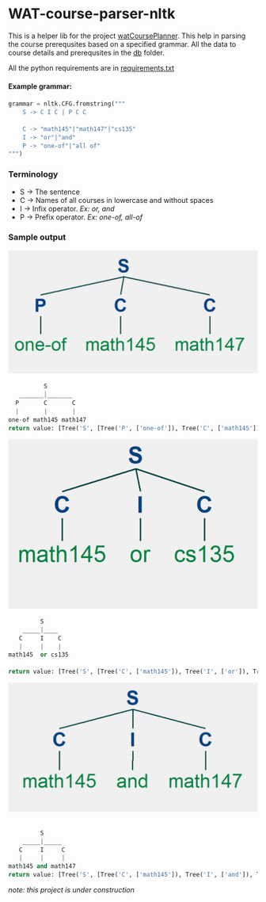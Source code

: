 # WAT-course-parser-nltk
This is a helper lib for the project [watCoursePlanner](https://github.com/thaqib0437/watCoursePlanner). This help in parsing the course prerequsites based on a specified grammar. All the data to course details and prerequsites in the [db](db/) folder.

 All the python requirements are in [requirements.txt](requirements.txt)  


#### Example grammar:
```python 
grammar = nltk.CFG.fromstring("""
    S -> C I C | P C C
    
    C -> "math145"|"math147"|"cs135"
    I -> "or"|"and"
    P -> "one-of"|"all of"
""")
```
### Terminology
- S &#8594; The sentence
- C &#8594; Names of all courses in lowercase and without spaces
- I &#8594; Infix operator. *Ex: or, and* 
- P &#8594; Prefix operator. *Ex: one-of, all-of*

### Sample output
![ex1](img/ex1.png?raw=true "") 
```python
          S            
   _______|_______     
  P       C       C    
  |       |       |    
one-of math145 math147 
return value: [Tree('S', [Tree('P', ['one-of']), Tree('C', ['math145']), Tree('C', ['math147'])])]   
```
![ex2](img/ex2.png?raw=true "")
```python
         S
    _____|____
   C     I    C
   |     |    |
math145  or cs135

return value: [Tree('S', [Tree('C', ['math145']), Tree('I', ['or']), Tree('C', ['cs135'])])]
``` 
![ex3](img/ex3.png?raw=true "") 
```python

         S
    _____|_____
   C     I     C
   |     |     |
math145 and math147
return value: [Tree('S', [Tree('C', ['math145']), Tree('I', ['and']), Tree('C', ['math147'])])]

```

*note: this project is under construction*